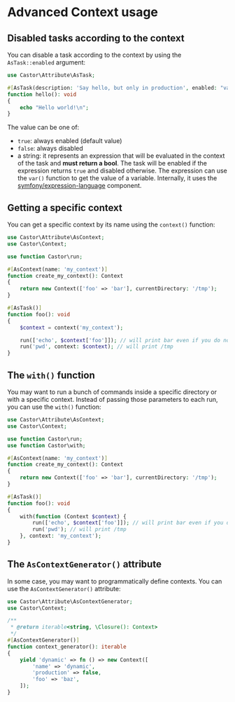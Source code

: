 # Advanced Context usage

## Disabled tasks according to the context

You can disable a task according to the context by using the
`AsTask::enabled` argument:

```php
use Castor\Attribute\AsTask;

#[AsTask(description: 'Say hello, but only in production', enabled: "var('production') == true")]
function hello(): void
{
    echo "Hello world!\n";
}
```

The value can be one of:

* `true`: always enabled (default value)
* `false`: always disabled
* a string: it represents an expression that will be evaluated in the context of
  the task and **must return a bool**. The task will be enabled if the
  expression returns `true` and disabled otherwise. The expression can use the
  `var()` function to get the value of a variable. Internally, it uses the
  [symfony/expression-language](https://symfony.com/doc/current/components/expression_language.html)
  component.

## Getting a specific context

You can get a specific context by its name using the `context()` function:

```php
use Castor\Attribute\AsContext;
use Castor\Context;

use function Castor\run;

#[AsContext(name: 'my_context')]
function create_my_context(): Context
{
    return new Context(['foo' => 'bar'], currentDirectory: '/tmp');
}

#[AsTask()]
function foo(): void
{
    $context = context('my_context');

    run(['echo', $context['foo']]); // will print bar even if you do not use the --context option
    run('pwd', context: $context); // will print /tmp
}
```

## The `with()` function

You may want to run a bunch of commands inside a specific directory or with a
specific context. Instead of passing those parameters to each run, you can use
the `with()` function:

```php
use Castor\Attribute\AsContext;
use Castor\Context;

use function Castor\run;
use function Castor\with;

#[AsContext(name: 'my_context')]
function create_my_context(): Context
{
    return new Context(['foo' => 'bar'], currentDirectory: '/tmp');
}

#[AsTask()]
function foo(): void
{
    with(function (Context $context) {
        run(['echo', $context['foo']]); // will print bar even if you do not use the --context option
        run('pwd'); // will print /tmp
    }, context: 'my_context');
}
```

## The `AsContextGenerator()` attribute

In some case, you may want to programmatically define contexts. You can use the
`AsContextGenerator()` attribute:

```php
use Castor\Attribute\AsContextGenerator;
use Castor\Context;

/**
 * @return iterable<string, \Closure(): Context>
 */
#[AsContextGenerator()]
function context_generator(): iterable
{
    yield 'dynamic' => fn () => new Context([
        'name' => 'dynamic',
        'production' => false,
        'foo' => 'baz',
    ]);
}
```
